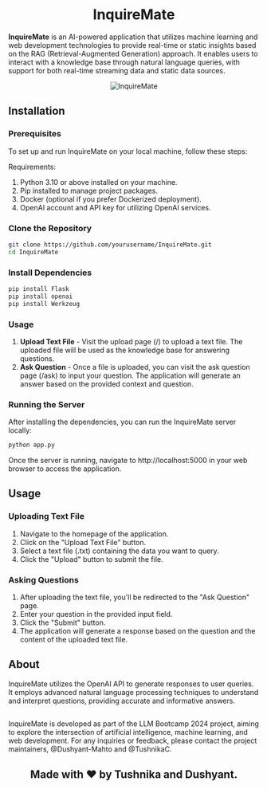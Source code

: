 <div align="center">

# InquireMate

</div>

**InquireMate** is an AI-powered application that utilizes machine learning and web development technologies to provide real-time or static insights based on the RAG (Retrieval-Augmented Generation) approach. It enables users to interact with a knowledge base through natural language queries, with support for both real-time streaming data and static data sources.

<div align="center">
  <img src="https://github.com/Dushyant-Mahto/InquireMate/blob/main/LLM_Bootcamp.gif" alt="InquireMate">
</div>

## Installation

### Prerequisites
To set up and run InquireMate on your local machine, follow these steps:

Requirements:

1. Python 3.10 or above installed on your machine.
2. Pip installed to manage project packages.
3. Docker (optional if you prefer Dockerized deployment).
4. OpenAI account and API key for utilizing OpenAI services.

### Clone the Repository

```bash
git clone https://github.com/yourusername/InquireMate.git
cd InquireMate
```

### Install Dependencies

```bash
pip install Flask
pip install openai
pip install Werkzeug
```

### Usage


1. **Upload Text File** - Visit the upload page (/) to upload a text file. The uploaded file will be used as the knowledge base for answering questions.
2. **Ask Question** - Once a file is uploaded, you can visit the ask question page (/ask) to input your question. The application will generate an answer based on the provided context and question.


### Running the Server

After installing the dependencies, you can run the InquireMate server locally:

```bash
python app.py
```
Once the server is running, navigate to http://localhost:5000 in your web browser to access the application.

## Usage

### Uploading Text File

1. Navigate to the homepage of the application.
2. Click on the "Upload Text File" button.
3. Select a text file (.txt) containing the data you want to query.
4. Click the "Upload" button to submit the file.

### Asking Questions

1.  After uploading the text file, you'll be redirected to the "Ask Question" page.
2. Enter your question in the provided input field.
3. Click the "Submit" button.
4. The application will generate a response based on the question and the content of the uploaded text file.

## About

InquireMate utilizes the OpenAI API to generate responses to user queries. It employs advanced natural language processing techniques to understand and interpret questions, providing accurate and informative answers.

##
InquireMate is developed as part of the LLM Bootcamp 2024 project, aiming to explore the intersection of artificial intelligence, machine learning, and web development. For any inquiries or feedback, please contact the project maintainers, @Dushyant-Mahto and @TushnikaC.

<div align="center">

## Made with ❤️ by Tushnika and Dushyant.

</div>
